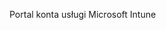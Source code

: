 <Token xmlns:xlink="http://www.w3.org/1999/xlink">Portal konta usługi Microsoft Intune</Token>

<!--HONumber=Jun16_HO4-->


